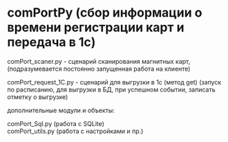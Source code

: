 # comPortPy (сбор информации о времени регистрации карт и передача в 1с)

comPort_scaner.py - сценарий сканирования магнитных карт, (подразумевается постоянно запущенная работа на клиенте)

comPort_request_1C.py - сценарий для выгрузки в 1с (метод get) (запуск по расписанию, для выгрузки в БД, при успешном событии, записать отметку о выгрузке)


дополнительные модули и объекты:

  comPort_Sql.py (работа с SQLite)   
  comPort_utils.py (работа с настройками и пр.)
